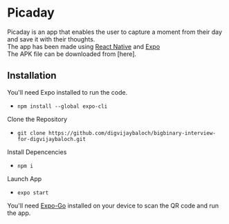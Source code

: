# Picaday

Picaday is an app that enables the user to capture a moment from their day and save it with their thoughts.  
The app has been made using [React Native](https://reactnative.dev/) and [Expo](https://docs.expo.io/)  
The APK file can be downloaded from [here].

## Installation

You'll need Expo installed to run the code.  
- ```npm install --global expo-cli ```  

Clone the Repository
- ```git clone https://github.com/digvijaybaloch/bigbinary-interview-for-digvijaybaloch.git ```

Install Depencencies
- ``` npm i ```

Launch App
- ``` expo start ```

You'll need [Expo-Go](https://play.google.com/store/apps/details?id=host.exp.exponent&hl=en_IN&gl=US) installed on your device to scan the QR code and run the app.
